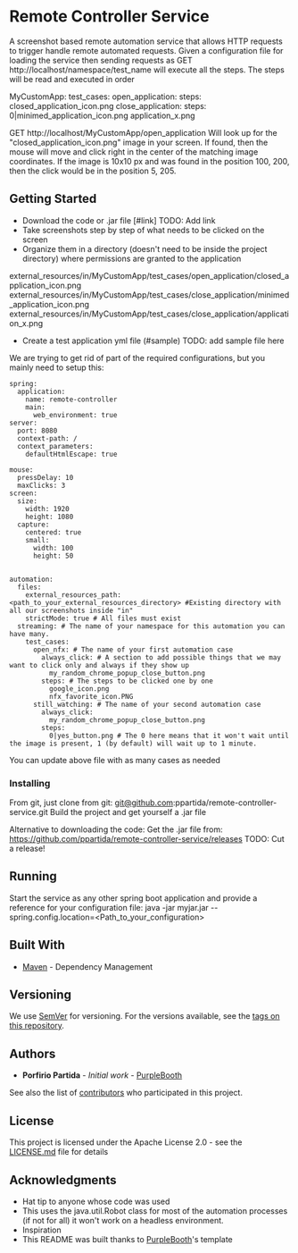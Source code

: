 # Remote Controller Service

A screenshot based remote automation service that allows HTTP requests to trigger
handle remote automated requests. Given a configuration file for loading the service then sending requests as
GET http://localhost/namespace/test_name will execute all the steps.
The steps will be read and executed in order

MyCustomApp:
    test_cases:
        open_application:
            steps:
              closed_application_icon.png
        close_application:
            steps:
              0|minimed_application_icon.png
              application_x.png

GET http://localhost/MyCustomApp/open_application
    Will look up for the "closed_application_icon.png" image in your screen. If found, then the mouse will move and click
    right in the center of the matching image coordinates. If the image is 10x10 px and was found in the position 100, 200,
    then the click would be in the position 5, 205.


## Getting Started

- Download the code or .jar file [#link] TODO: Add link
- Take screenshots step by step of what needs to be clicked on the screen
- Organize them in a directory (doesn't need to be inside the project directory) where permissions are granted to the application

external_resources/in/MyCustomApp/test_cases/open_application/closed_application_icon.png
external_resources/in/MyCustomApp/test_cases/close_application/minimed_application_icon.png
external_resources/in/MyCustomApp/test_cases/close_application/application_x.png

- Create a test application yml file (#sample) TODO: add sample file here

We are trying to get rid of part of the required configurations, but you mainly need to setup this:

```
spring:
  application:
    name: remote-controller
    main:
      web_environment: true
server:
  port: 8080
  context-path: /
  context_parameters:
    defaultHtmlEscape: true

mouse:
  pressDelay: 10
  maxClicks: 3
screen:
  size:
    width: 1920
    height: 1080
  capture:
    centered: true
    small:
      width: 100
      height: 50


automation:
  files:
    external_resources_path: <path_to_your_external_resources_directory> #Existing directory with all our screenshots inside "in"
    strictMode: true # All files must exist
  streaming: # The name of your namespace for this automation you can have many.
    test_cases:
      open_nfx: # The name of your first automation case
        always_click: # A section to add possible things that we may want to click only and always if they show up
          my_random_chrome_popup_close_button.png
        steps: # The steps to be clicked one by one
          google_icon.png
          nfx_favorite_icon.PNG
      still_watching: # The name of your second automation case
        always_click:
          my_random_chrome_popup_close_button.png
        steps:
          0|yes_button.png # The 0 here means that it won't wait until the image is present, 1 (by default) will wait up to 1 minute.

```

You can update above file with as many cases as needed


### Installing

From git, just clone from git: git@github.com:ppartida/remote-controller-service.git
Build the project and get yourself a .jar file

Alternative to downloading the code:
Get the .jar file from: https://github.com/ppartida/remote-controller-service/releases TODO: Cut a release!

## Running

Start the service as any other spring boot application and provide a reference for your configuration file:
java -jar myjar.jar --spring.config.location=<Path_to_your_configuration>

## Built With

* [Maven](https://maven.apache.org/) - Dependency Management

## Versioning

We use [SemVer](http://semver.org/) for versioning. For the versions available, see the [tags on this repository](https://github.com/your/project/tags).

## Authors

* **Porfirio Partida** - *Initial work* - [PurpleBooth](https://github.com/ppartida)

See also the list of [contributors](https://github.com/ppartida/remote-controller-service/graphs/contributors) who participated in this project.

## License

This project is licensed under the Apache License 2.0 - see the [LICENSE.md](LICENSE.md) file for details

## Acknowledgments

* Hat tip to anyone whose code was used
* This uses the java.util.Robot class for most of the automation processes (if not for all) it won't work on a headless environment.
* Inspiration
* This README was built thanks to  [PurpleBooth](https://gist.github.com/PurpleBooth/109311bb0361f32d87a2)'s template
